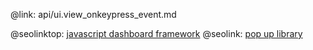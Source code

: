 @link: api/ui.view_onkeypress_event.md

@seolinktop: [javascript dashboard framework](https://webix.com)
@seolink: [pop up library](https://webix.com/widget/popup/)